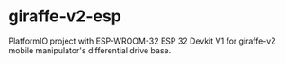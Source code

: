 # __giraffe-v2-esp__

PlatformIO project with ESP-WROOM-32 ESP 32 Devkit V1 for giraffe-v2 mobile manipulator's differential drive base.